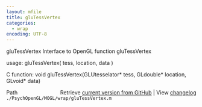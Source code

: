 ```yaml
---
layout: mfile
title: gluTessVertex
categories:
  - wrap
encoding: UTF-8
---
```


gluTessVertex  Interface to OpenGL function gluTessVertex

usage:  gluTessVertex\( tess, location, data \)

C function:  void gluTessVertex\(GLUtesselator\* tess, GLdouble\* location, GLvoid\* data\)


<div class="code_header" style="text-align:right;">
  <span style="float:left;">Path&nbsp;&nbsp;</span> <span class="counter">Retrieve <a href=
  "https://raw.github.com/Psychtoolbox-3/Psychtoolbox-3/beta/./PsychOpenGL/MOGL/wrap/gluTessVertex.m">current version from GitHub</a> | View <a href=
  "https://github.com/Psychtoolbox-3/Psychtoolbox-3/commits/beta/./PsychOpenGL/MOGL/wrap/gluTessVertex.m">changelog</a></span>
</div>
<div class="code">
  <code>./PsychOpenGL/MOGL/wrap/gluTessVertex.m</code>
</div>
